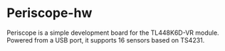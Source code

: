 # Periscope-hw
Periscope is a simple development board for the TL448K6D-VR module.   
Powered from a USB port, it supports 16 sensors based on TS4231.
